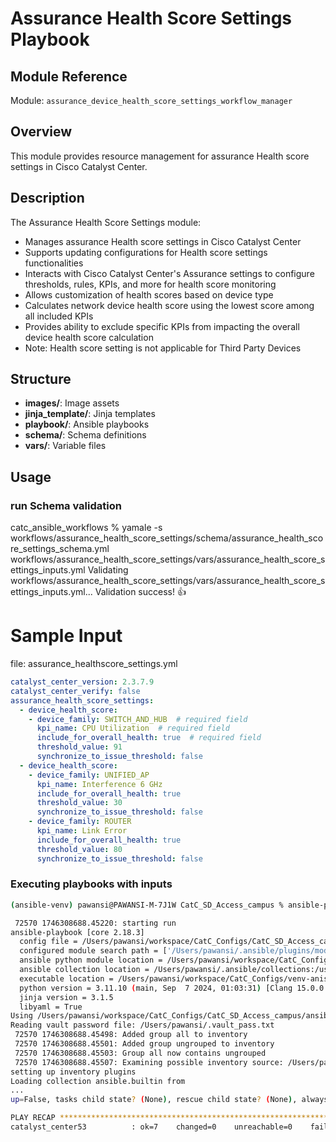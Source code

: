# Assurance Health Score Settings Playbook
## Module Reference

Module: `assurance_device_health_score_settings_workflow_manager`

## Overview

This module provides resource management for assurance Health score settings in Cisco Catalyst Center.

## Description

The Assurance Health Score Settings module:
- Manages assurance Health score settings in Cisco Catalyst Center
- Supports updating configurations for Health score settings functionalities
- Interacts with Cisco Catalyst Center's Assurance settings to configure thresholds, rules, KPIs, and more for health score monitoring
- Allows customization of health scores based on device type
- Calculates network device health score using the lowest score among all included KPIs
- Provides ability to exclude specific KPIs from impacting the overall device health score calculation
- Note: Health score setting is not applicable for Third Party Devices

## Structure

- **images/**: Image assets
- **jinja_template/**: Jinja templates
- **playbook/**: Ansible playbooks
- **schema/**: Schema definitions
- **vars/**: Variable files

## Usage

### run Schema validation
catc_ansible_workflows %  yamale -s workflows/assurance_health_score_settings/schema/assurance_health_score_settings_schema.yml workflows/assurance_health_score_settings/vars/assurance_health_score_settings_inputs.yml
Validating workflows/assurance_health_score_settings/vars/assurance_health_score_settings_inputs.yml...
Validation success! 👍

# Sample Input
file: assurance_healthscore_settings.yml
```yaml
catalyst_center_version: 2.3.7.9
catalyst_center_verify: false
assurance_health_score_settings:
  - device_health_score:
    - device_family: SWITCH_AND_HUB  # required field
      kpi_name: CPU Utilization  # required field
      include_for_overall_health: true  # required field
      threshold_value: 91
      synchronize_to_issue_threshold: false
  - device_health_score:
    - device_family: UNIFIED_AP
      kpi_name: Interference 6 GHz
      include_for_overall_health: true
      threshold_value: 30
      synchronize_to_issue_threshold: false
    - device_family: ROUTER
      kpi_name: Link Error
      include_for_overall_health: true
      threshold_value: 80
      synchronize_to_issue_threshold: false
```

### Executing playbooks with inputs
```bash
(ansible-venv) pawansi@PAWANSI-M-7J1W CatC_SD_Access_campus % ansible-playbook -i /Users/pawansi/workspace/CatC_Configs/CatC_SD_Access_campus/ansible_inventory/catalystcenter_inventory/hosts.yml /Users/pawansi/workspace/CatC_Configs/catc_ansible_workflows/workflows/assurance_health_score_settings/playbook/assurance_health_score_settings_playbook.yml --e VARS_FILE_PATH=/Users/pawansi/workspace/CatC_Configs/CatC_SD_Access_campus/catc_configs/global/assurance_healthscore_settings.yml -vvv

 72570 1746308688.45220: starting run
ansible-playbook [core 2.18.3]
  config file = /Users/pawansi/workspace/CatC_Configs/CatC_SD_Access_campus/ansible.cfg
  configured module search path = ['/Users/pawansi/.ansible/plugins/modules', '/usr/share/ansible/plugins/modules']
  ansible python module location = /Users/pawansi/workspace/CatC_Configs/venv-anisible/lib/python3.11/site-packages/ansible
  ansible collection location = /Users/pawansi/.ansible/collections:/usr/share/ansible/collections
  executable location = /Users/pawansi/workspace/CatC_Configs/venv-anisible/bin/ansible-playbook
  python version = 3.11.10 (main, Sep  7 2024, 01:03:31) [Clang 15.0.0 (clang-1500.3.9.4)] (/Users/pawansi/workspace/CatC_Configs/venv-anisible/bin/python)
  jinja version = 3.1.5
  libyaml = True
Using /Users/pawansi/workspace/CatC_Configs/CatC_SD_Access_campus/ansible.cfg as config file
Reading vault password file: /Users/pawansi/.vault_pass.txt
 72570 1746308688.45498: Added group all to inventory
 72570 1746308688.45501: Added group ungrouped to inventory
 72570 1746308688.45503: Group all now contains ungrouped
 72570 1746308688.45507: Examining possible inventory source: /Users/pawansi/workspace/CatC_Configs/CatC_SD_Access_campus/ansible_inventory/catalystcenter_inventory/hosts.yml
setting up inventory plugins
Loading collection ansible.builtin from 
...
up=False, tasks child state? (None), rescue child state? (None), always child state? (None), did rescue? False, did start at task? False

PLAY RECAP *********************************************************************************************************************************************************************************
catalyst_center53          : ok=7    changed=0    unreachable=0    failed=0    skipped=3    rescued=0    ignored=0   
```


